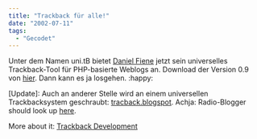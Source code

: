 ```yaml
---
title: "Trackback für alle!"
date: "2002-07-11"
tags:
  - "Gecodet"
---
```


Unter dem Namen uni.tB bietet [Daniel Fiene](http://www.mywebwork.de/fiene.tv/) jetzt sein universelles Trackback-Tool für PHP\-basierte Weblogs an. Download der Version 0.9 von [hier](http://www.blogstrasse.de/trackback/).
Dann kann es ja losgehen. :happy:

\[Update\]: Auch an anderer Stelle wird an einem universellen Trackbacksystem geschraubt: [tracback.blogspot](http://trackback.blogspot.com/). Achja: Radio-Blogger should look up [here](http://davidwatson.org:8086/archives/2002_07_05.html#000386).

More about it: [Trackback Development](http://www.movabletype.org/trackback/)
